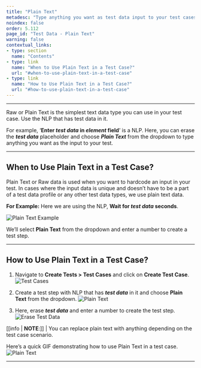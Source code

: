 ```yaml
---
title: "Plain Text"
metadesc: "Type anything you want as test data input to your test cases in Testsigma. Learn how to use plain text as test data type for your test cases in Test Automation"
noindex: false
order: 5.112
page_id: "Test Data - Plain Text"
warning: false
contextual_links:
- type: section
  name: "Contents"
- type: link
  name: "When to Use Plain Text in a Test Case?"
  url: "#when-to-use-plain-text-in-a-test-case"
- type: link
  name: "How to Use Plain Text in a Test Case?"
  url: "#how-to-use-plain-text-in-a-test-case"
---
```


---

Raw or Plain Text is the simplest text data type you can use in your test case. Use the NLP that has test data in it. 

For example, ‘**Enter *test data* in *element* field**’ is a NLP. Here, you can erase the ***test data*** placeholder and choose ***Plain Text*** from the dropdown to type anything you want as the input to your test.

---

## **When to Use Plain Text in a Test Case?**
Plain Text or Raw data is used when you want to hardcode an input in your test. In cases where the input data is unique and doesn’t have to be a part of a test data profile or any other test data types, we use plain text data.

**For Example:**
Here we are using the NLP, **Wait for *test data* seconds**. 

![Plain Text Example](https://s3.amazonaws.com/static-docs.testsigma.com/new_images/projects/test_data/Plain_text_1.png)


We’ll select **Plain Text** from the dropdown and enter a number to create a test step. 

---

## **How to Use Plain Text in a Test Case?**
1. Navigate to **Create Tests > Test Cases** and click on **Create Test Case**.
![Test Cases](https://s3.amazonaws.com/static-docs.testsigma.com/new_images/projects/test_data/Plain_text_2.png)

2. Create a test step with NLP that has ***test data*** in it and choose **Plain Text** from the dropdown. 
![Plain Text](https://s3.amazonaws.com/static-docs.testsigma.com/new_images/projects/test_data/Plain_text_3.png)

3. Here, erase ***test data*** and enter a number to create the test step.
![Erase Test Data](https://s3.amazonaws.com/static-docs.testsigma.com/new_images/projects/test_data/Plain_text_4.png)

[[info | **NOTE**:]]
| You can replace plain text with anything depending on the test case scenario. 

Here’s a quick GIF demonstrating how to use Plain Text in a test case. 
![Plain Text](https://s3.amazonaws.com/static-docs.testsigma.com/new_images/projects/applications/PlainTextWF.gif)

---